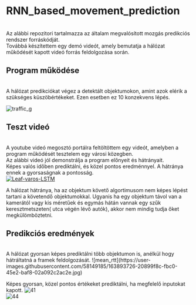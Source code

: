 # RNN_based_movement_prediction
<br/>
Az alábbi repozitori tartalmazza az általam megvalósított mozgás predikciós rendszer forráskódját. <br/>
Továbbá készítettem egy demó videót, amely bemutatja a hálózat működését kapott videó forrás feldolgozása során. <br/>



## Program működése
<br/>
A hálózat predikciókat végez a detektált objektumokon, amint azok elérik a szükséges küszöbértékeket. Ezen esetben ez 10 konzekvens lépés.

![traffic_g](https://user-images.githubusercontent.com/58149185/163892850-e5447c70-0aeb-4a1f-9016-5e9b3a4d7b36.gif)

## Teszt videó
<br/>
A youtube videó megosztó portálra feltöltöttem egy videót, amelyben a program működését tesztelem egy városi közegben.<br/>
Az alábbi videó jól demonstrálja a program előnyeit és hátrányait. <br/>
Képes valós időben prediktálni, és közel pontos eredménnyel. A hátránya ennek a gyorsaságnak a pontosság.<br/>
<a href="https://www.youtube.com/watch?v=wctoWwyD7w8"><img src="https://img.youtube.com/vi/wctoWwyD7w8/0.jpg" alt="Leaf-varos-LSTM"></a>
 
A hálózat hátránya, ha az objektum követő algortimusom nem képes lépést tartani a követendő objektumokkal. Ugyanis ha egy objektum távol van a kamerától vagy kis méretűek és egymás hátán vannak egy szűk keresztmetszeten( utca végén lévő autók), akkor nem mindig tudja őket megkülömböztetni.

## Predikciós eredmények
<br/>
A hálózat gyorsan képes prediktálni több objektumon is, anélkül hogy hátráltatná a framek feldolgozását.
![mean_rtt](https://user-images.githubusercontent.com/58149185/163893726-20899f8c-fbc0-45e2-baf8-02a092c2ac2e.jpg)

Képes gyorsan, közel pontos értékeket prediktálni, ha megfelelő inputokat kapott.
![41](https://user-images.githubusercontent.com/58149185/163893786-132072fa-55e3-4194-acd6-1f5bbc3d2baf.png)
<br/>
![44](https://user-images.githubusercontent.com/58149185/163893796-3b4fdb83-57fa-4c32-b140-a118b6a677fc.png)

